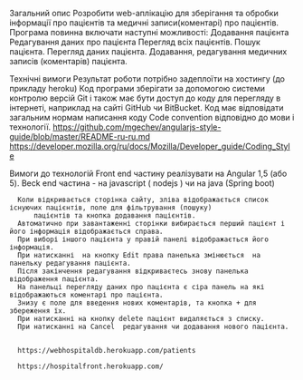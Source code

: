 Загальний опис
 Розробити web-аплікацію  для зберігання та обробки інформації про пацієнтів та медичні записи(коментарі) про пацієнтів. 
 Програма повинна  включати наступні можливості:
        Додавання пацієнта
        Редагування даних про пацієнта
        Перегляд всіх пацієнтів.
        Пошук пацієнта.
        Перегляд даних пацієнта.
        Додавання, редагування медичних записів (коментарів)   пацієнта.
        
        
  Технічні вимоги
      Результат роботи потрібно  задеплоїти на хостингу (до прикладу heroku) 
      Код програми зберігати за допомогою системи контролю версій Git  і також має  бути доступ до коду для перегляду в інтернеті, 
      наприклад на сайті GitHub чи BitBucket.
      Код має відповідати загальним нормам написання коду Code convention відповідно до мови і технології. 
	    https://github.com/mgechev/angularjs-style-guide/blob/master/README-ru-ru.md
      https://developer.mozilla.org/ru/docs/Mozilla/Developer_guide/Coding_Style
      
      
Вимоги до технологій 
Front end частину реалізувати на Angular 1,5 (або 5).
Beck end частина - на javascript ( nodejs ) чи на java (Spring boot)




      Коли відкривається сторінка сайту, зліва відображається список існуючих пацієнтів, поле для фільтрування (пошуку) 
          пацієнтів та кнопка додавання пацієнтів.
      Автоматично при завантаженні сторінки вибирається перший пацієнт і його інформація відображається справа.
      При виборі іншого пацієнта у правій панелі відображається його інформація.
      При натисканні  на кнопку Edit права панелька змінюється  на панельку редагування пацієнта.  
      Після закінчення редагування відкриваєтесь знову панелька відображення пацієнта.
      На панельці перегляду даних про пацієнта є сіра панель на які відображаються коментарі про пацієнта. 
      Знизу є поле для введення нових коментарів, та кнопка + для збереження їх.
      При натисканні на кнопку delete пацієнт видаляється з списку.
      При натисканні на Cancel  редагування чи додавання нового пацієнта.
      
      
      https://webhospitaldb.herokuapp.com/patients
      
      https://hospitalfront.herokuapp.com/
